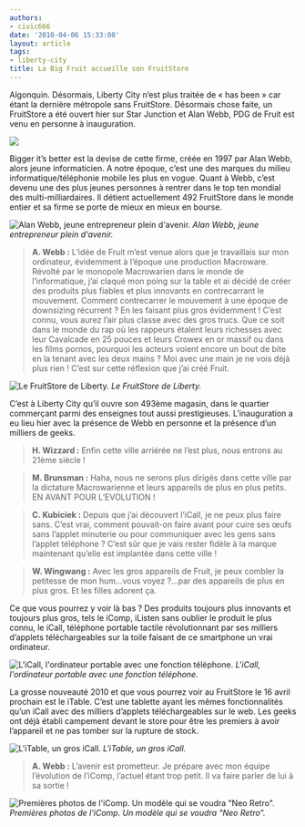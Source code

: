 ```yaml
---
authors:
- civic666
date: '2010-04-06 15:33:00'
layout: article
tags:
- liberty-city
title: La Big Fruit accueille son FruitStore
---
```



Algonquin. Désormais, Liberty City n’est plus traitée de « has been » car étant la dernière métropole sans FruitStore. Désormais chose faite, un FruitStore a été ouvert hier sur Star Junction et Alan Webb, PDG de Fruit est venu en personne à inauguration.

![](/content/images/2007/06/PeerLogo.png)

Bigger it’s better est la devise de cette firme, créée en 1997 par Alan Webb, alors jeune informaticien. A notre époque, c’est une des marques du milieu informatique/téléphonie mobile les plus en vogue. Quant à Webb, c’est devenu une des plus jeunes personnes à rentrer dans le top ten mondial des multi-milliardaires. Il détient actuellement 492 FruitStore dans le monde entier et sa firme se porte de mieux en mieux en bourse.

![Alan Webb, jeune entrepreneur plein d'avenir.](/content/images/2007/06/peerwebb.jpg)
_Alan Webb, jeune entrepreneur plein d'avenir._

> **A. Webb :** L’idée de Fruit m’est venue alors que je travaillais sur mon ordinateur, évidemment à l’époque une production Macroware. Révolté par le monopole Macrowarien dans le monde de l’informatique, j’ai claqué mon poing sur la table et ai décidé de créer des produits plus fiables et plus innovants en contrecarrant le mouvement. Comment contrecarrer le mouvement à une époque de downsizing récurrent ? En les faisant plus gros évidemment ! C’est connu, vous aurez l’air plus classe avec des gros trucs. Que ce soit dans le monde du rap où les rappeurs étalent leurs richesses avec leur Cavalcade en 25 pouces et leurs Crowex en or massif ou dans les films pornos, pourquoi les acteurs voient encore un bout de bite en la tenant avec les deux mains ? Moi avec une main je ne vois déjà plus rien ! C’est sur cette réflexion que j’ai créé Fruit.

![Le FruitStore de Liberty.](/content/images/2007/06/peerstore2.jpg)
_Le FruitStore de Liberty._

C’est à Liberty City qu’il ouvre son 493ème magasin, dans le quartier commerçant parmi des enseignes tout aussi prestigieuses. L’inauguration a eu lieu hier avec la présence de Webb en personne et la présence d’un milliers de geeks.

> **H. Wizzard :** Enfin cette ville arriérée ne l’est plus, nous entrons au 21ème siècle !

> **M. Brunsman :** Haha, nous ne serons plus dirigés dans cette ville par la dictature Macrowarienne et leurs appareils de plus en plus petits. EN AVANT POUR L’EVOLUTION !

> **C. Kubiciek :** Depuis que j’ai découvert l’iCall, je ne peux plus faire sans. C’est vrai, comment pouvait-on faire avant pour cuire ses œufs sans l’applet minuterie ou pour communiquer avec les gens sans l’applet téléphone ? C’est sûr que je vais rester fidèle à la marque maintenant qu’elle est implantée dans cette ville !

> **W. Wingwang :** Avec les gros appareils de Fruit, je peux combler la petitesse de mon hum…vous voyez ?…par des appareils de plus en plus gros. Et les filles adorent ça.

Ce que vous pourrez y voir là bas ? Des produits toujours plus innovants et toujours plus gros, tels le iComp, iListen sans oublier le produit le plus connu, le iCall, téléphone portable tactile révolutionnant par ses milliers d’applets téléchargeables sur la toile faisant de ce smartphone un vrai ordinateur.

![L'iCall, l'ordinateur portable avec une fonction téléphone.](/content/images/2007/06/iCall.png)
_L'iCall, l'ordinateur portable avec une fonction téléphone._

La grosse nouveauté 2010 et que vous pourrez voir au FruitStore le 16 avril prochain est le iTable. C’est une tablette ayant les mêmes fonctionnalités qu’un iCall avec des milliers d’applets téléchargeables sur le web. Les geeks ont déjà établi campement devant le store pour être les premiers à avoir l’appareil et ne pas tomber sur la rupture de stock.

![L'iTable, un gros iCall.](/content/images/2007/06/iTable.png)
_L'iTable, un gros iCall._

> **A. Webb :** L’avenir est prometteur. Je prépare avec mon équipe l’évolution de l’iComp, l’actuel étant trop petit. Il va faire parler de lui à sa sortie !

![Premières photos de l'iComp. Un modèle qui se voudra "Neo Retro".](/content/images/2007/06/chp_analogcomp_11.jpg)
_Premières photos de l'iComp. Un modèle qui se voudra "Neo Retro"._